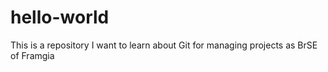 # hello-world
This is a repository
I want to learn about Git for managing projects as BrSE of Framgia
